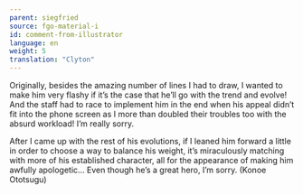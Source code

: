 ```yaml
---
parent: siegfried
source: fgo-material-i
id: comment-from-illustrator
language: en
weight: 5
translation: "Clyton"
---
```


Originally, besides the amazing number of lines I had to draw, I wanted to make him very flashy if it’s the case that he’ll go with the trend and evolve! And the staff had to race to implement him in the end when his appeal didn’t fit into the phone screen as I more than doubled their troubles too with the absurd workload! I’m really sorry.

After I came up with the rest of his evolutions, if I leaned him forward a little in order to choose a way to balance his weight, it’s miraculously matching with more of his established character, all for the appearance of making him awfully apologetic… Even though he’s a great hero, I’m sorry. (Konoe Ototsugu)
